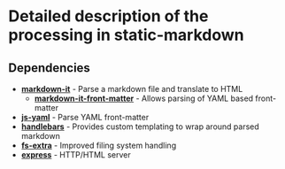 # Detailed description of the processing in static-markdown

## Dependencies

- **[markdown-it]()** - Parse a markdown file and translate to HTML
  - **[markdown-it-front-matter]()** - Allows parsing of YAML based front-matter
- **[js-yaml]()** - Parse YAML front-matter
- **[handlebars]()** - Provides custom templating to wrap around parsed markdown
- **[fs-extra]()** - Improved filing system handling
- **[express]()** - HTTP/HTML server

